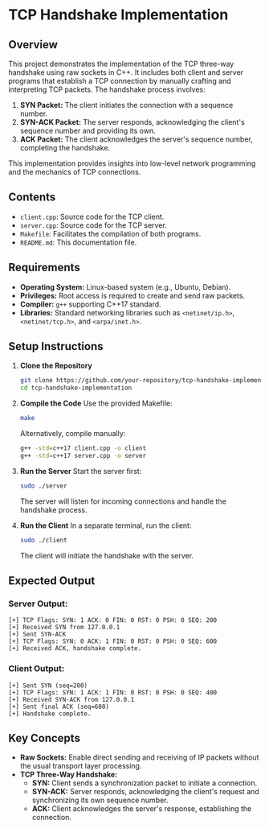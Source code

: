 # TCP Handshake Implementation

## Overview

This project demonstrates the implementation of the TCP three-way handshake using raw sockets in C++. It includes both client and server programs that establish a TCP connection by manually crafting and interpreting TCP packets. The handshake process involves:

1. **SYN Packet:** The client initiates the connection with a sequence number.
2. **SYN-ACK Packet:** The server responds, acknowledging the client's sequence number and providing its own.
3. **ACK Packet:** The client acknowledges the server's sequence number, completing the handshake.

This implementation provides insights into low-level network programming and the mechanics of TCP connections.

## Contents

- `client.cpp`: Source code for the TCP client.
- `server.cpp`: Source code for the TCP server.
- `Makefile`: Facilitates the compilation of both programs.
- `README.md`: This documentation file.

## Requirements

- **Operating System:** Linux-based system (e.g., Ubuntu, Debian).
- **Privileges:** Root access is required to create and send raw packets.
- **Compiler:** `g++` supporting C++17 standard.
- **Libraries:** Standard networking libraries such as `<netinet/ip.h>`, `<netinet/tcp.h>`, and `<arpa/inet.h>`.

## Setup Instructions

1. **Clone the Repository**
   ```bash
   git clone https://github.com/your-repository/tcp-handshake-implementation.git
   cd tcp-handshake-implementation
   ```

2. **Compile the Code**
   Use the provided Makefile:
   ```bash
   make
   ```
   Alternatively, compile manually:
   ```bash
   g++ -std=c++17 client.cpp -o client
   g++ -std=c++17 server.cpp -o server
   ```

3. **Run the Server**
   Start the server first:
   ```bash
   sudo ./server
   ```
   The server will listen for incoming connections and handle the handshake process.

4. **Run the Client**
   In a separate terminal, run the client:
   ```bash
   sudo ./client
   ```
   The client will initiate the handshake with the server.

## Expected Output

### Server Output:
```
[+] TCP Flags: SYN: 1 ACK: 0 FIN: 0 RST: 0 PSH: 0 SEQ: 200
[+] Received SYN from 127.0.0.1
[+] Sent SYN-ACK
[+] TCP Flags: SYN: 0 ACK: 1 FIN: 0 RST: 0 PSH: 0 SEQ: 600
[+] Received ACK, handshake complete.
```

### Client Output:
```
[+] Sent SYN (seq=200)
[+] TCP Flags: SYN: 1 ACK: 1 FIN: 0 RST: 0 PSH: 0 SEQ: 400
[+] Received SYN-ACK from 127.0.0.1
[+] Sent final ACK (seq=600)
[+] Handshake complete.
```

## Key Concepts

- **Raw Sockets:** Enable direct sending and receiving of IP packets without the usual transport layer processing.
- **TCP Three-Way Handshake:**
  - **SYN:** Client sends a synchronization packet to initiate a connection.
  - **SYN-ACK:** Server responds, acknowledging the client's request and synchronizing its own sequence number.
  - **ACK:** Client acknowledges the server's response, establishing the connection.
